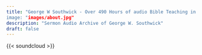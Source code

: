 ```yaml
---
title: "George W Southwick - Over 490 Hours of audio Bible Teaching in the Sermon Archive 
image: "images/about.jpg"
description: "Sermon Audio Archive of George W. Southwick"
draft: false
---
```


{{< soundcloud >}}
